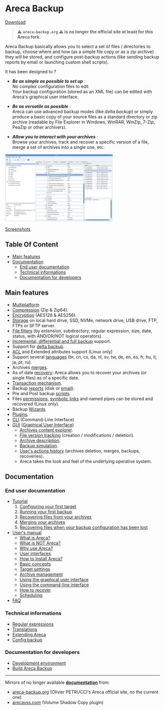 # Areca Backup

[Download](https://sourceforge.net/projects/areca-backup/files/)

> **:warning: `areca-backup.org` :warning: is no longer the official site at least for this Areca fork.**

Areca Backup basically allows you to select a set of files / directories to backup,
choose where and how (as a simple file copy or as a zip archive) they will be stored,
and configure post-backup actions (like sending backup reports by email or launching custom shell scripts).

It has been designed to ?

- ***Be as simple as possible to set up*** :<br>
  No complex configuration files to edit<br>
  Your backup configuration (stored as an XML file)
  can be edited with Areca's graphical user interface.

- ***Be as versatile as possible*** :<br>
  Areca can use advanced backup modes (like *delta backup*)
  or simply produce a basic copy of your source files as a standard directory
  or zip archive (readable by File Explorer in Windows, WinRAR, WinZip, 7-Zip, PeaZip or other archivers).

- ***Allow you to interact with your archives*** :<br>
  Browse your archives, track and recover a specific version of a file,
  merge a set of archives into a single one, etc.

[![](docs/user/images/main_sc.jpg)](docs/user/screenshots.md "See more screenshots")

[Screenshots](docs/user/screenshots.md)


## Table Of Content

- [Main features](#main-features)
- [Documentation](#documentation)
  - [End user documentation](#end-user-documentation)
  - [Technical informations](#technical-informations)
  - [Documentation for developers](#documentation-for-developers)


## Main features

- [Multiplatform](docs/user/documentation.md#how-to-install-areca-)
- [Compression](docs/user/documentation.md#compression) (Zip & Zip64).
- [Encryption](docs/user/documentation.md#encryption) (AES128 & AES256).
- [Storage](docs/user/documentation.md#target-settings)
  on local hard drive, SSD, NVMe, network drive, USB drive, FTP, FTPs or SFTP server.
- [File filters](docs/user/documentation.md#file-filters)
  (by extension, subdirectory, regular expression, size, date, status, with AND/OR/NOT logical operators).
- [Incremental, differential and full backup](docs/user/documentation.md#backup-types) support.
- Support for [delta backup](docs/user/documentation.md#storage-modes).
- [ACL](docs/user/faq.md#acl-and-extended-attributes-support-)
  and Extended attributes support (Linux only)
- Support several [languages](docs/user/documentation.md#translations)
  (br, cn, cs, da, nl, sv, tw, de, en, es, fr, hu, it, ja, pt, ru).
- Archives [merges](docs/user/documentation.md#merge).
- As of date [recovery](docs/user/documentation.md#how-to-recover):
  Areca allows you to recover your archives (or single files) as of a specific date.
- [Transaction mechanism](docs/user/features.md#backup-engine-features-).
- Backup [reports](docs/user/documentation.md#prepost-processing)
  (disk or [email](docs/user/images/linux/original/email.jpg)).
- Pre and Post backup [scripts](docs/user/documentation.md#prepost-processing).
- Files [permissions](docs/user/documentation.md#files-management),
  [symbolic links](docs/user/documentation.md#file-filters)
  and named pipes can be stored and recovered (Linux only).
- Backup [Wizards](docs/user/documentation.md#using-the-wizards)
- [Plugins](docs/user/documentation.md#extending-areca).
- [CLI](docs/user/documentation.md#command-line-interface)
  (Command-Line Interface)
- [GUI](docs/user/documentation.md#gui)
  ([Graphical User Interface](docs/user/screenshots.md "Screenshots"))
    - [Archives content explorer](docs/user/images/linux/original/physical_view.jpg).
    - [File version tracking](docs/user/images/linux/original/logical_view.jpg)
      (creation / modifications / deletion).
    - [Archive description](docs/user/images/linux/original/detail_properties.jpg).
    - [Backup simulation](docs/user/images/linux/original/simulation.jpg).
    - [User's actions history](docs/user/images/linux/original/history.jpg)
      (archives deletion, merges, backups, recoveries).
    - Areca takes the look and feel of the underlying operative system.


## Documentation

### End user documentation

- [Tutorial](docs/user/tutorial.md)
  1. [Configuring your first target](docs/user/tutorial1.md)
  2. [Running your first backup](docs/user/tutorial2.md)
  3. [Recovering files from your archives](docs/user/tutorial3.md)
  4. [Merging your archives](docs/user/tutorial4.md)
  5. [Recovering files when your backup configuration has been lost](docs/user/tutorial5.md)
- [User's manual](docs/user/documentation.md)
  - [What is Areca?](docs/user/documentation.md#what-is-areca-)
  - [What is NOT Areca?](docs/user/documentation.md#what-is-not-areca-)
  - [Why use Areca?](docs/user/documentation.md#why-use-areca-)
  - [User interfaces](docs/user/documentation.md#user-interfaces)
  - [How to install Areca?](docs/user/documentation.md#how-to-install-areca-)
  - [Basic concepts](docs/user/documentation.md#basic-concepts)
  - [Target settings](docs/user/documentation.md#target-settings)
  - [Archive management](docs/user/documentation.md#archive-management)
  - [Using the graphical user interface](docs/user/documentation.md#using-the-graphical-user-interface)
  - [Using the command-line interface](docs/user/documentation.md#using-the-command-line-interface)
  - [How to recover](docs/user/documentation.md#how-to-recover)
  - [Scheduling](docs/user/documentation.md#scheduling)
- [FAQ](docs/user/faq.md)

### Technical informations

- [Regular expressions](docs/user/regex.md)
- [Translations](docs/user/documentation.md#translations)
- [Extending Areca](docs/user/documentation.md#extending-areca)
- [Config backup](docs/user/config_backup.md)

### Documentation for developers

- [Development environment](docs/developer/development-environment.md)
- [Build Areca Backup](docs/developer/building.md)

---

Mirrors of no longer available [**documentation**](https://bugtamer.github.io/areca-backup-legacy-documentation/) from:
- [areca-backup.org](https://bugtamer.github.io/areca-backup-legacy-documentation/areca-backup.org/) (Olivier PETRUCCI's Areca official site, no the current one)
- [arecavss.com](https://bugtamer.github.io/areca-backup-legacy-documentation/arecavss.com/)
  (Volume Shadow Copy plugin)
